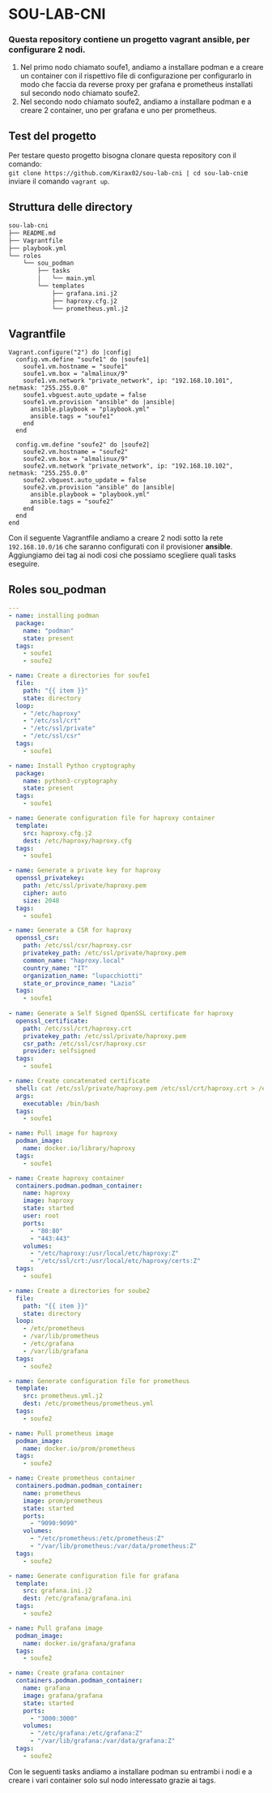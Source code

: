 # SOU-LAB-CNI
### Questa repository contiene un progetto vagrant ansible, per configurare 2 nodi.  
1. Nel primo nodo chiamato soufe1, andiamo a installare podman e a creare un container con il rispettivo file di configurazione per configurarlo in modo che faccia da reverse proxy per grafana e prometheus installati sul secondo nodo chiamato soufe2.
2. Nel secondo nodo chiamato soufe2, andiamo a installare podman e a creare 2 container, uno per grafana e uno per prometheus.
## Test del progetto
Per testare questo progetto bisogna clonare questa repository con il comando:  
`git clone https://github.com/Kirax02/sou-lab-cni | cd sou-lab-cni`e inviare il comando `vagrant up`.
## Struttura delle directory
```bash
sou-lab-cni
├── README.md
├── Vagrantfile
├── playbook.yml
└── roles
    └── sou_podman
        ├── tasks
        │   └── main.yml
        └── templates
            ├── grafana.ini.j2
            ├── haproxy.cfg.j2
            └── prometheus.yml.j2
```


## Vagrantfile
```vagrantfile
Vagrant.configure("2") do |config|
  config.vm.define "soufe1" do |soufe1|
    soufe1.vm.hostname = "soufe1"
    soufe1.vm.box = "almalinux/9"
    soufe1.vm.network "private_network", ip: "192.168.10.101", netmask: "255.255.0.0"
    soufe1.vbguest.auto_update = false
    soufe1.vm.provision "ansible" do |ansible|
      ansible.playbook = "playbook.yml"
      ansible.tags = "soufe1"
    end
  end

  config.vm.define "soufe2" do |soufe2|
    soufe2.vm.hostname = "soufe2"
    soufe2.vm.box = "almalinux/9"
    soufe2.vm.network "private_network", ip: "192.168.10.102", netmask: "255.255.0.0"
    soufe2.vbguest.auto_update = false
    soufe2.vm.provision "ansible" do |ansible|
      ansible.playbook = "playbook.yml"
      ansible.tags = "soufe2"
    end
  end
end
```
Con il seguente Vagrantfile andiamo a creare 2 nodi sotto la rete `192.168.10.0/16` che saranno configurati con il provisioner **ansible**. Aggiungiamo dei tag ai nodi cosi che possiamo scegliere quali tasks eseguire.
## Roles sou_podman 
```yaml
---
- name: installing podman
  package:
    name: "podman"
    state: present
  tags:
    - soufe1
    - soufe2

- name: Create a directories for soufe1
  file:
    path: "{{ item }}"
    state: directory
  loop:
    - "/etc/haproxy"
    - "/etc/ssl/crt"
    - "/etc/ssl/private"
    - "/etc/ssl/csr"
  tags:
    - soufe1

- name: Install Python cryptography
  package:
    name: python3-cryptography
    state: present
  tags:
    - soufe1

- name: Generate configuration file for haproxy container
  template:
    src: haproxy.cfg.j2
    dest: /etc/haproxy/haproxy.cfg
  tags:
    - soufe1

- name: Generate a private key for haproxy
  openssl_privatekey:
    path: /etc/ssl/private/haproxy.pem
    cipher: auto
    size: 2048
  tags:
    - soufe1

- name: Generate a CSR for haproxy
  openssl_csr:
    path: /etc/ssl/csr/haproxy.csr
    privatekey_path: /etc/ssl/private/haproxy.pem
    common_name: "haproxy.local"
    country_name: "IT"
    organization_name: "lupacchiotti"
    state_or_province_name: "Lazio"
  tags:
    - soufe1
      
- name: Generate a Self Signed OpenSSL certificate for haproxy
  openssl_certificate:
    path: /etc/ssl/crt/haproxy.crt
    privatekey_path: /etc/ssl/private/haproxy.pem
    csr_path: /etc/ssl/csr/haproxy.csr
    provider: selfsigned
  tags:
    - soufe1

- name: Create concatenated certificate
  shell: cat /etc/ssl/private/haproxy.pem /etc/ssl/crt/haproxy.crt > /etc/ssl/crt/haproxy.pem
  args:
    executable: /bin/bash
  tags:
    - soufe1

- name: Pull image for haproxy
  podman_image:
    name: docker.io/library/haproxy
  tags:
    - soufe1

- name: Create haproxy container
  containers.podman.podman_container:
    name: haproxy
    image: haproxy
    state: started
    user: root
    ports: 
      - "80:80"
      - "443:443"
    volumes:
      - "/etc/haproxy:/usr/local/etc/haproxy:Z"
      - "/etc/ssl/crt:/usr/local/etc/haproxy/certs:Z"
  tags:
    - soufe1

- name: Create a directories for soube2
  file:
    path: "{{ item }}"
    state: directory
  loop:
    - /etc/prometheus
    - /var/lib/prometheus
    - /etc/grafana
    - /var/lib/grafana
  tags:
    - soufe2

- name: Generate configuration file for prometheus
  template:
    src: prometheus.yml.j2
    dest: /etc/prometheus/prometheus.yml
  tags:
    - soufe2

- name: Pull prometheus image
  podman_image:
    name: docker.io/prom/prometheus
  tags:
    - soufe2

- name: Create prometheus container
  containers.podman.podman_container:
    name: prometheus
    image: prom/prometheus
    state: started
    ports:
      - "9090:9090"
    volumes: 
      - "/etc/prometheus:/etc/prometheus:Z"
      - "/var/lib/prometheus:/var/data/prometheus:Z"
  tags:
    - soufe2

- name: Generate configuration file for grafana
  template:
    src: grafana.ini.j2
    dest: /etc/grafana/grafana.ini
  tags:
    - soufe2

- name: Pull grafana image
  podman_image:
    name: docker.io/grafana/grafana
  tags:
    - soufe2

- name: Create grafana container
  containers.podman.podman_container:
    name: grafana
    image: grafana/grafana
    state: started
    ports: 
      - "3000:3000"
    volumes:
      - "/etc/grafana:/etc/grafana:Z"
      - "/var/lib/grafana:/var/data/grafana:Z"
  tags:
    - soufe2
```
Con le seguenti tasks andiamo a installare podman su entrambi i nodi e a creare i vari container solo sul nodo interessato grazie ai tags.

